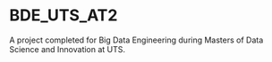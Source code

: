 # BDE_UTS_AT2


A project completed for Big Data Engineering during Masters of Data Science and Innovation at UTS.

